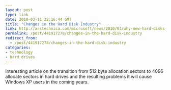```yaml
---
layout: post
type: link
date: 2010-03-11 22:16:44 GMT
title: "Changes in the Hard Disk Industry"
link: http://arstechnica.com/microsoft/news/2010/03/why-new-hard-disks-might-not-be-much-fun-for-xp-users.ars
permalink: /post/441917278/changes-in-the-hard-disk-industry
redirect_from: 
  - /post/441917278/changes-in-the-hard-disk-industry
categories:
- technology
- hard drives
---
```

Interesting article on the transition from 512 byte allocation sectors to 4096 allocate sectors in hard drives and the resulting problems it will cause Windows XP users in the coming years.